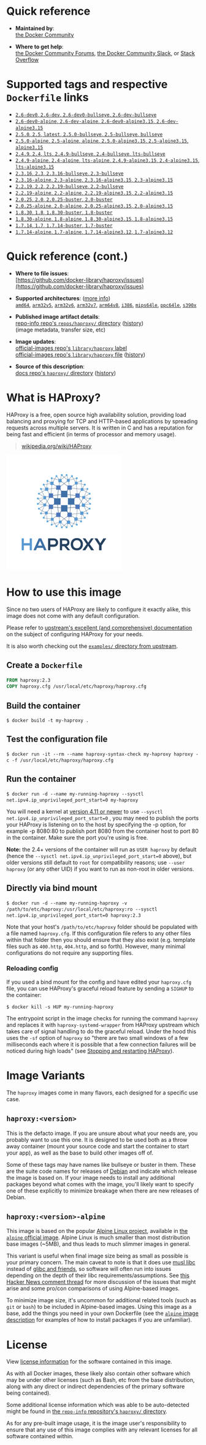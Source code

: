 <!--

********************************************************************************

WARNING:

    DO NOT EDIT "haproxy/README.md"

    IT IS AUTO-GENERATED

    (from the other files in "haproxy/" combined with a set of templates)

********************************************************************************

-->

# Quick reference

-	**Maintained by**:  
	[the Docker Community](https://github.com/docker-library/haproxy)

-	**Where to get help**:  
	[the Docker Community Forums](https://forums.docker.com/), [the Docker Community Slack](https://dockr.ly/slack), or [Stack Overflow](https://stackoverflow.com/search?tab=newest&q=docker)

# Supported tags and respective `Dockerfile` links

-	[`2.6-dev0`, `2.6-dev`, `2.6-dev0-bullseye`, `2.6-dev-bullseye`](https://github.com/docker-library/haproxy/blob/50b6692229b0d82c35f925548c8cd24111319d18/2.6-rc/Dockerfile)
-	[`2.6-dev0-alpine`, `2.6-dev-alpine`, `2.6-dev0-alpine3.15`, `2.6-dev-alpine3.15`](https://github.com/docker-library/haproxy/blob/633f24fd7cddfe751c62c9490925721e087cd172/2.6-rc/alpine/Dockerfile)
-	[`2.5.0`, `2.5`, `latest`, `2.5.0-bullseye`, `2.5-bullseye`, `bullseye`](https://github.com/docker-library/haproxy/blob/50b6692229b0d82c35f925548c8cd24111319d18/2.5/Dockerfile)
-	[`2.5.0-alpine`, `2.5-alpine`, `alpine`, `2.5.0-alpine3.15`, `2.5-alpine3.15`, `alpine3.15`](https://github.com/docker-library/haproxy/blob/633f24fd7cddfe751c62c9490925721e087cd172/2.5/alpine/Dockerfile)
-	[`2.4.9`, `2.4`, `lts`, `2.4.9-bullseye`, `2.4-bullseye`, `lts-bullseye`](https://github.com/docker-library/haproxy/blob/57633793a0dbfeb81221ec4ac09707312397e683/2.4/Dockerfile)
-	[`2.4.9-alpine`, `2.4-alpine`, `lts-alpine`, `2.4.9-alpine3.15`, `2.4-alpine3.15`, `lts-alpine3.15`](https://github.com/docker-library/haproxy/blob/633f24fd7cddfe751c62c9490925721e087cd172/2.4/alpine/Dockerfile)
-	[`2.3.16`, `2.3`, `2.3.16-bullseye`, `2.3-bullseye`](https://github.com/docker-library/haproxy/blob/07c64064f7cb0f9d82e369bb623fe3fdc11cd76f/2.3/Dockerfile)
-	[`2.3.16-alpine`, `2.3-alpine`, `2.3.16-alpine3.15`, `2.3-alpine3.15`](https://github.com/docker-library/haproxy/blob/633f24fd7cddfe751c62c9490925721e087cd172/2.3/alpine/Dockerfile)
-	[`2.2.19`, `2.2`, `2.2.19-bullseye`, `2.2-bullseye`](https://github.com/docker-library/haproxy/blob/d8b5ff11d4587a5ab0aa24eb92e4303410782505/2.2/Dockerfile)
-	[`2.2.19-alpine`, `2.2-alpine`, `2.2.19-alpine3.15`, `2.2-alpine3.15`](https://github.com/docker-library/haproxy/blob/d8b5ff11d4587a5ab0aa24eb92e4303410782505/2.2/alpine/Dockerfile)
-	[`2.0.25`, `2.0`, `2.0.25-buster`, `2.0-buster`](https://github.com/docker-library/haproxy/blob/47dd63fdb9a0674dae6cc2acb3ab4484bb51674a/2.0/Dockerfile)
-	[`2.0.25-alpine`, `2.0-alpine`, `2.0.25-alpine3.15`, `2.0-alpine3.15`](https://github.com/docker-library/haproxy/blob/633f24fd7cddfe751c62c9490925721e087cd172/2.0/alpine/Dockerfile)
-	[`1.8.30`, `1.8`, `1.8.30-buster`, `1.8-buster`](https://github.com/docker-library/haproxy/blob/47dd63fdb9a0674dae6cc2acb3ab4484bb51674a/1.8/Dockerfile)
-	[`1.8.30-alpine`, `1.8-alpine`, `1.8.30-alpine3.15`, `1.8-alpine3.15`](https://github.com/docker-library/haproxy/blob/633f24fd7cddfe751c62c9490925721e087cd172/1.8/alpine/Dockerfile)
-	[`1.7.14`, `1.7`, `1.7.14-buster`, `1.7-buster`](https://github.com/docker-library/haproxy/blob/47dd63fdb9a0674dae6cc2acb3ab4484bb51674a/1.7/Dockerfile)
-	[`1.7.14-alpine`, `1.7-alpine`, `1.7.14-alpine3.12`, `1.7-alpine3.12`](https://github.com/docker-library/haproxy/blob/47dd63fdb9a0674dae6cc2acb3ab4484bb51674a/1.7/alpine/Dockerfile)

# Quick reference (cont.)

-	**Where to file issues**:  
	[https://github.com/docker-library/haproxy/issues](https://github.com/docker-library/haproxy/issues)

-	**Supported architectures**: ([more info](https://github.com/docker-library/official-images#architectures-other-than-amd64))  
	[`amd64`](https://hub.docker.com/r/amd64/haproxy/), [`arm32v5`](https://hub.docker.com/r/arm32v5/haproxy/), [`arm32v6`](https://hub.docker.com/r/arm32v6/haproxy/), [`arm32v7`](https://hub.docker.com/r/arm32v7/haproxy/), [`arm64v8`](https://hub.docker.com/r/arm64v8/haproxy/), [`i386`](https://hub.docker.com/r/i386/haproxy/), [`mips64le`](https://hub.docker.com/r/mips64le/haproxy/), [`ppc64le`](https://hub.docker.com/r/ppc64le/haproxy/), [`s390x`](https://hub.docker.com/r/s390x/haproxy/)

-	**Published image artifact details**:  
	[repo-info repo's `repos/haproxy/` directory](https://github.com/docker-library/repo-info/blob/master/repos/haproxy) ([history](https://github.com/docker-library/repo-info/commits/master/repos/haproxy))  
	(image metadata, transfer size, etc)

-	**Image updates**:  
	[official-images repo's `library/haproxy` label](https://github.com/docker-library/official-images/issues?q=label%3Alibrary%2Fhaproxy)  
	[official-images repo's `library/haproxy` file](https://github.com/docker-library/official-images/blob/master/library/haproxy) ([history](https://github.com/docker-library/official-images/commits/master/library/haproxy))

-	**Source of this description**:  
	[docs repo's `haproxy/` directory](https://github.com/docker-library/docs/tree/master/haproxy) ([history](https://github.com/docker-library/docs/commits/master/haproxy))

# What is HAProxy?

HAProxy is a free, open source high availability solution, providing load balancing and proxying for TCP and HTTP-based applications by spreading requests across multiple servers. It is written in C and has a reputation for being fast and efficient (in terms of processor and memory usage).

> [wikipedia.org/wiki/HAProxy](https://en.wikipedia.org/wiki/HAProxy)

![logo](https://raw.githubusercontent.com/docker-library/docs/4da3e2446a4c257c3a32faac6256bee81f770316/haproxy/logo.png)

# How to use this image

Since no two users of HAProxy are likely to configure it exactly alike, this image does not come with any default configuration.

Please refer to [upstream's excellent (and comprehensive) documentation](https://cbonte.github.io/haproxy-dconv/) on the subject of configuring HAProxy for your needs.

It is also worth checking out the [`examples/` directory from upstream](http://git.haproxy.org/?p=haproxy-2.3.git;a=tree;f=examples).

## Create a `Dockerfile`

```dockerfile
FROM haproxy:2.3
COPY haproxy.cfg /usr/local/etc/haproxy/haproxy.cfg
```

## Build the container

```console
$ docker build -t my-haproxy .
```

## Test the configuration file

```console
$ docker run -it --rm --name haproxy-syntax-check my-haproxy haproxy -c -f /usr/local/etc/haproxy/haproxy.cfg
```

## Run the container

```console
$ docker run -d --name my-running-haproxy --sysctl net.ipv4.ip_unprivileged_port_start=0 my-haproxy
```

You will need a kernel at [version 4.11 or newer](https://github.com/moby/moby/issues/8460#issuecomment-312459310) to use `--sysctl net.ipv4.ip_unprivileged_port_start=0` , you may need to publish the ports your HAProxy is listening on to the host by specifying the -p option, for example -p 8080:80 to publish port 8080 from the container host to port 80 in the container. Make sure the port you're using is free.

**Note:** the 2.4+ versions of the container will run as `USER haproxy` by default (hence the `--sysctl net.ipv4.ip_unprivileged_port_start=0` above), but older versions still default to `root` for compatibility reasons; use `--user haproxy` (or any other UID) if you want to run as non-root in older versions.

## Directly via bind mount

```console
$ docker run -d --name my-running-haproxy -v /path/to/etc/haproxy:/usr/local/etc/haproxy:ro --sysctl net.ipv4.ip_unprivileged_port_start=0 haproxy:2.3
```

Note that your host's `/path/to/etc/haproxy` folder should be populated with a file named `haproxy.cfg`. If this configuration file refers to any other files within that folder then you should ensure that they also exist (e.g. template files such as `400.http`, `404.http`, and so forth). However, many minimal configurations do not require any supporting files.

### Reloading config

If you used a bind mount for the config and have edited your `haproxy.cfg` file, you can use HAProxy's graceful reload feature by sending a `SIGHUP` to the container:

```console
$ docker kill -s HUP my-running-haproxy
```

The entrypoint script in the image checks for running the command `haproxy` and replaces it with `haproxy-systemd-wrapper` from HAProxy upstream which takes care of signal handling to do the graceful reload. Under the hood this uses the `-sf` option of `haproxy` so "there are two small windows of a few milliseconds each where it is possible that a few connection failures will be noticed during high loads" (see [Stopping and restarting HAProxy](http://www.haproxy.org/download/2.3/doc/management.txt)).

# Image Variants

The `haproxy` images come in many flavors, each designed for a specific use case.

## `haproxy:<version>`

This is the defacto image. If you are unsure about what your needs are, you probably want to use this one. It is designed to be used both as a throw away container (mount your source code and start the container to start your app), as well as the base to build other images off of.

Some of these tags may have names like bullseye or buster in them. These are the suite code names for releases of [Debian](https://wiki.debian.org/DebianReleases) and indicate which release the image is based on. If your image needs to install any additional packages beyond what comes with the image, you'll likely want to specify one of these explicitly to minimize breakage when there are new releases of Debian.

## `haproxy:<version>-alpine`

This image is based on the popular [Alpine Linux project](https://alpinelinux.org), available in [the `alpine` official image](https://hub.docker.com/_/alpine). Alpine Linux is much smaller than most distribution base images (~5MB), and thus leads to much slimmer images in general.

This variant is useful when final image size being as small as possible is your primary concern. The main caveat to note is that it does use [musl libc](https://musl.libc.org) instead of [glibc and friends](https://www.etalabs.net/compare_libcs.html), so software will often run into issues depending on the depth of their libc requirements/assumptions. See [this Hacker News comment thread](https://news.ycombinator.com/item?id=10782897) for more discussion of the issues that might arise and some pro/con comparisons of using Alpine-based images.

To minimize image size, it's uncommon for additional related tools (such as `git` or `bash`) to be included in Alpine-based images. Using this image as a base, add the things you need in your own Dockerfile (see the [`alpine` image description](https://hub.docker.com/_/alpine/) for examples of how to install packages if you are unfamiliar).

# License

View [license information](http://www.haproxy.org/download/1.5/doc/LICENSE) for the software contained in this image.

As with all Docker images, these likely also contain other software which may be under other licenses (such as Bash, etc from the base distribution, along with any direct or indirect dependencies of the primary software being contained).

Some additional license information which was able to be auto-detected might be found in [the `repo-info` repository's `haproxy/` directory](https://github.com/docker-library/repo-info/tree/master/repos/haproxy).

As for any pre-built image usage, it is the image user's responsibility to ensure that any use of this image complies with any relevant licenses for all software contained within.
